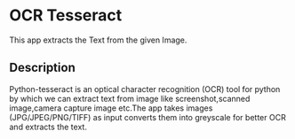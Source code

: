# OCR Tesseract
This app extracts the Text from the given Image.

## Description 
Python-tesseract is an optical character recognition (OCR) tool for python by which we can extract text from image like screenshot,scanned image,camera capture image etc.The app takes images (JPG/JPEG/PNG/TIFF) as input converts them into greyscale for better OCR and extracts the text.